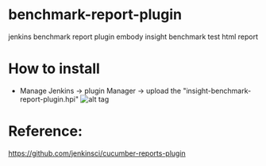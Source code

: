 # benchmark-report-plugin
jenkins benchmark report plugin embody insight benchmark test html report

# How to install
* Manage Jenkins -> plugin Manager -> upload the "insight-benchmark-report-plugin.hpi" 
![alt tag](https://drive.google.com/file/d/0B7LGjD8XYmuueDZPRDBnVmhBZEE/view?usp=sharingg)


# Reference:
https://github.com/jenkinsci/cucumber-reports-plugin
